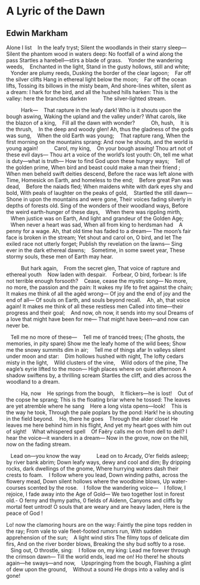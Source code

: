 # A Lyric of the Dawn
## Edwin Markham
Alone I list
   In the leafy tryst;
Silent the woodlands in their starry sleep—
Silent the phantom wood in waters deep:
No footfall of a wind along the pass
Startles a harebell—stirs a blade of grass.
   Yonder the wandering weeds,
   Enchanted in the light,
Stand in the gusty hollows, still and white;
   Yonder are plumy reeds,
Dusking the border of the clear lagoon;
   Far off the silver clifts
Hang in ethereal light below the moon;
   Far off the ocean lifts,
Tossing its billows in the misty beam,
And shore-lines whiten, silent as a dream:
I hark for the bird, and all the hushed hills harken:
This is the valley: here the branches darken
          The silver-lighted stream.

          Hark—
   That rapture in the leafy dark!
Who is it shouts upon the bough aswing,
Waking the upland and the valley under?
What carols, like the blazon of a king,
   Fill all the dawn with wonder?
          Oh, hush,
   It is the thrush,
   In the deep and woody glen!
Ah, thus the gladness of the gods was sung,
   When the old Earth was young;
   That rapture rang,
When the first morning on the mountains sprang:
And now he shouts, and the world is young again!
          Carol, my king,
   On your bough aswing!
Thou art not of these evil days—
Thou art a voice of the world’s lost youth:
Oh, tell me what is duty—what is truth—
How to find God upon these hungry ways;
   Tell of the golden prime,
When bird and beast could make a man their friend ;
When men beheld swift deities descend,
Before the race was left alone with Time,
Homesick on Earth, and homeless to the end;
   Before great Pan was dead,
   Before the naiads fled;
When maidens white with dark eyes shy and bold,
With peals of laughter on the peaks of gold,
   Startled the still dawn—
Shone in upon the mountains and were gone,
Their voices fading silverly in depths of forests old.
Sing of the wonders of their woodland ways,
Before the weird earth-hunger of these days,
   When there was rippling mirth,
   When justice was on Earth,
And light and grandeur of the Golden Age;
   When never a heart was sad,
When all from king to herdsman had
   A penny for a wage.
Ah, that old time has faded to a dream—
The moon’s fair face is broken in the stream;
Yet shout and carol on, O bird, and let
The exiled race not utterly forget;
Publish thy revelation on the lawns—
Sing ever in the dark ethereal dawns;
   Sometime, in some sweet year,
These stormy souls, these men of Earth may hear.

          But hark again,
   From the secret glen,
That voice of rapture and ethereal youth
   Now laden with despair.
   Forbear, O bird, forbear:
Is life not terrible enough forsooth?
   Cease, cease the mystic song—
No more, no more, the passion and the pain:
It wakes my life to fret against the chain;
It makes me think of all the agéd wrong—
Of joy and the end of joy and the end of all—
Of souls on Earth, and souls beyond recall.
   Ah, ah, that voice again!
It makes me think of all these restless men
Called into time—their progress and their goal;
   And now, oh now, it sends into my soul
Dreams of a love that might have been for me—
That might have been—and now can never be.

   Tell me no more of these—
   Tell me of trancéd trees;
(The ghosts, the memories, in pity spare)
Show me the leafy home of the wild bees;
Show me the snowy summits dim in air;
   Tell me of things afar
In valleys silent under moon and star:
   Dim hollows hushed with night,
The lofty cedars misty in the light,
   Wild clusters of the vine,
   Wild odors of the pine,
The eagle’s eyrie lifted to the moon—
High places where on quiet afternoon
A shadow swiftens by, a thrilling scream
Startles the cliff, and dies across the woodland to a dream.

          Ha, now
   He springs from the bough,
   It flickers—he is lost!
   Out of the copse he sprang;
This is the floating briar where he tossed:
The leaves are yet atremble where he sang
   Here a long vista opens—look!
   This is the way he took,
Through the pale poplars by the pond:
Hark! he is shouting in the field beyond.
   Ho, there he goes
   Through the alder close!
He leaves me here behind him in his flight,
And yet my heart goes with him out of sight!
   What whispered spell
   Of Faëry calls me on from dell to dell?
I hear the voice—it wanders in a dream—
Now in the grove, now on the hill, now on
the fading stream.

   Lead on—you know the way
          Lead on to Arcady,
O’er fields asleep; by river bank abrim;
Down leafy ways, dewy and cool and dim;
By dripping rocks, dark dwellings of the gnome,
Where hurrying waters dash their crests to foam.
   I follow where you lead,
Down winding paths, across the flowery mead,
Down silent hollows where the woodbine blows,
Up water-courses scented by the rose.
   I follow the wandering voice—
   I follow, I rejoice,
I fade away into the Age of Gold—
We two together lost in forest old.-
O ferny and thymy paths, 0 fields of Aidenn,
Canyons and cliffs by mortal feet untrod!
O souls that are weary and are heavy laden,
Here is the peace of God !

Lo! now the clamoring hours are on the way:
Faintly the pine tops redden in the ray;
From vale to vale fleet-footed rumors run,
With sudden apprehension of the sun;
   A light wind stirs
The filmy tops of delicate dim firs,
And on the river border blows,
Breaking the shy bud softly to a rose.
   Sing out, O throstle, sing:
   I follow on, my king:
Lead me forever through the crimson dawn—
Till the world ends, lead me on!
Ho there! he shouts again—he sways—and now,
   Upspringing from the bough,
Flashing a glint of dew upon the ground,
   Without a sound
He drops into a valley and is gone!